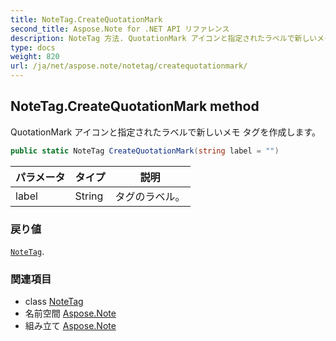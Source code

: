 ```yaml
---
title: NoteTag.CreateQuotationMark
second_title: Aspose.Note for .NET API リファレンス
description: NoteTag 方法. QuotationMark アイコンと指定されたラベルで新しいメモ タグを作成します
type: docs
weight: 820
url: /ja/net/aspose.note/notetag/createquotationmark/
---
```

## NoteTag.CreateQuotationMark method

QuotationMark アイコンと指定されたラベルで新しいメモ タグを作成します。

```csharp
public static NoteTag CreateQuotationMark(string label = "")
```

| パラメータ | タイプ | 説明 |
| --- | --- | --- |
| label | String | タグのラベル。 |

### 戻り値

[`NoteTag`](../).

### 関連項目

* class [NoteTag](../)
* 名前空間 [Aspose.Note](../../notetag/)
* 組み立て [Aspose.Note](../../../)


